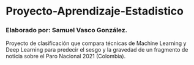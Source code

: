 # Proyecto-Aprendizaje-Estadistico

### **Elaborado por:** Samuel Vasco González.

Proyecto de clasificación que compara técnicas de Machine Learning y Deep Learning para predecir el sesgo y la gravedad de un fragmento de noticia sobre el Paro Nacional 2021 (Colombia).
